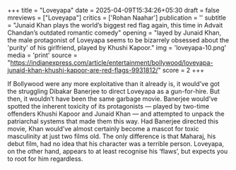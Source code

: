 +++
title = "Loveyapa"
date = 2025-04-09T15:34:26+05:30
draft = false
mreviews = ["Loveyapa"]
critics = ['Rohan Naahar']
publication = ''
subtitle = "Junaid Khan plays the world’s biggest red flag again, this time in Advait Chandan’s outdated romantic comedy"
opening = "layed by Junaid Khan, the male protagonist of Loveyapa seems to be bizarrely obsessed about the 'purity' of his girlfriend, played by Khushi Kapoor."
img = 'loveyapa-10.png'
media = 'print'
source = "https://indianexpress.com/article/entertainment/bollywood/loveyapa-junaid-khan-khushi-kapoor-are-red-flags-9931812/"
score = 2
+++

If Bollywood were any more exploitative than it already is, it would’ve got the struggling Dibakar Banerjee to direct Loveyapa as a gun-for-hire. But then, it wouldn’t have been the same garbage movie. Banerjee would’ve spotted the inherent toxicity of its protagonists — played by two-time offenders Khushi Kapoor and Junaid Khan — and attempted to unpack the patriarchal systems that made them this way. Had Banerjee directed this movie, Khan would’ve almost certainly become a mascot for toxic masculinity at just two films old. The only difference is that Maharaj, his debut film, had no idea that his character was a terrible person. Loveyapa, on the other hand, appears to at least recognise his ‘flaws’, but expects you to root for him regardless.
